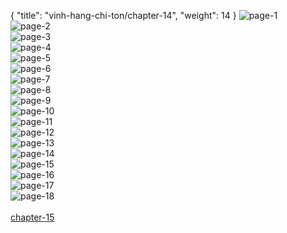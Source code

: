 { "title": "vinh-hang-chi-ton/chapter-14", "weight": 14 }
<img src="vinh-hang-chi-ton_0014_01-aa67aa43799c9d7fdd68d1a727c2d125.webp" alt="page-1" origin="https://1.bp.blogspot.com/-54wXJe4_5Yg/WOhudsh9JRI/AAAAAAAACOw/ocV_RdCOeqAKllDRghJHCxziSWRsoWB8ACLcB/s0/1.jpg"><br/>
<img src="vinh-hang-chi-ton_0014_02-23270fe22d3f9729eee29f86de331c3f.webp" alt="page-2" origin="https://1.bp.blogspot.com/-L0UoSKjiUvA/WOhuhJwKRoI/AAAAAAAACPc/ftKl2-zapFMWf6dSIFaR8TMsfnhPofMPgCLcB/s0/2.jpg"><br/>
<img src="vinh-hang-chi-ton_0014_03-3fb922e0379d9a046efe202a637d1e79.webp" alt="page-3" origin="https://1.bp.blogspot.com/-Yol_309LKfE/WOhuhFY8V8I/AAAAAAAACPU/moOZjRUXG38pCsoB_5xsh5U4Y1LnaMbvgCLcB/s0/3.jpg"><br/>
<img src="vinh-hang-chi-ton_0014_04-e1f92256021aa866d717533ab26c9060.webp" alt="page-4" origin="https://1.bp.blogspot.com/-nfz-zaIMi28/WOhuhP7_HcI/AAAAAAAACPY/D5uIQkdlrn8UN30VBxB8zEcKHEXnAcAnACLcB/s0/4.jpg"><br/>
<img src="vinh-hang-chi-ton_0014_05-ba72121d5aba890ec59619e3bda0a576.webp" alt="page-5" origin="https://1.bp.blogspot.com/-o2RScOhzcK8/WOhuh7E7fZI/AAAAAAAACPg/wBOYyDS7TJgAy3l54674wfgnviXvgCAeACLcB/s0/5.jpg"><br/>
<img src="vinh-hang-chi-ton_0014_06-2b0558e735d2830d4f73597982c57565.webp" alt="page-6" origin="https://1.bp.blogspot.com/-xLCx6rhwUP4/WOhuh7flE4I/AAAAAAAACPk/qaj7hEWpyEoZJK78xOIdZoakfO47WHWfACLcB/s0/6.jpg"><br/>
<img src="vinh-hang-chi-ton_0014_07-8e5a6f4ce72a15ba0b065592cfe136c1.webp" alt="page-7" origin="https://1.bp.blogspot.com/--StCSRfhwxk/WOhuiWxd-nI/AAAAAAAACPo/MXh370aC9LcK3ljAH4Wht93gPr6i3AijgCLcB/s0/7.jpg"><br/>
<img src="vinh-hang-chi-ton_0014_08-55a5d2fde5e5e7addd692294f0f9173f.webp" alt="page-8" origin="https://1.bp.blogspot.com/-FDORzLXNawM/WOhuiwBNO_I/AAAAAAAACPw/2JGqBvgt2zo0b9FBh8rHWyviizjy_uBWQCLcB/s0/8.jpg"><br/>
<img src="vinh-hang-chi-ton_0014_09-f86427e50de2832df1421a93ba846cd8.webp" alt="page-9" origin="https://1.bp.blogspot.com/-qWe4QkfZ6pM/WOhuigW_B0I/AAAAAAAACPs/uFlBjdGCxnYLj0XH2m2VKoPhtU33zF0eACLcB/s0/9.jpg"><br/>
<img src="vinh-hang-chi-ton_0014_10-b9080c6fdbd46b4db186ef6df13a1164.webp" alt="page-10" origin="https://1.bp.blogspot.com/-bvkMb9-DJEQ/WOhudgxirAI/AAAAAAAACO0/nNuRQEC9MiUSRq1wosfy_tXlhnzo7r1OwCLcB/s0/10.jpg"><br/>
<img src="vinh-hang-chi-ton_0014_11-555fad8bd8e216edf7949cfe702099bf.webp" alt="page-11" origin="https://1.bp.blogspot.com/-rwQ7CW52i08/WOhueXFdlWI/AAAAAAAACO4/Dn3pi8MFPoYIvRXh_HELc1OKtpov-b4aQCLcB/s0/11.jpg"><br/>
<img src="vinh-hang-chi-ton_0014_12-fcde9601880c7d4553f572e0708cac72.webp" alt="page-12" origin="https://1.bp.blogspot.com/-q4uPiTbFmDo/WOhue2QZN9I/AAAAAAAACPA/tTd-tlv_Rb8yiHPKqYRyF3XqH40AjLXmwCLcB/s0/12.jpg"><br/>
<img src="vinh-hang-chi-ton_0014_13-9c8680b4ca90f4e984292161bd7fb84e.webp" alt="page-13" origin="https://1.bp.blogspot.com/-ah8dE6uNbr0/WOhue5HkGdI/AAAAAAAACO8/RczwZWSJHeUQDRoFI_hU-J3ZACoFHG51ACLcB/s0/13.jpg"><br/>
<img src="vinh-hang-chi-ton_0014_14-2493e042eb3263f28bfe75301e6494a2.webp" alt="page-14" origin="https://1.bp.blogspot.com/-GrfTnJCn85w/WOhufOK1fuI/AAAAAAAACPE/VKGL2GMzw309ro6CsNxRLOcbcUyGQiVjwCLcB/s0/14.jpg"><br/>
<img src="vinh-hang-chi-ton_0014_15-ba7b7d53d18a9408dc9bcd989928422e.webp" alt="page-15" origin="https://1.bp.blogspot.com/-W3EtFDWLpus/WOhufrAttXI/AAAAAAAACPI/PqxwDPT2k0QO8nXYBzxyiSxzdnWDME8QgCLcB/s0/15.jpg"><br/>
<img src="vinh-hang-chi-ton_0014_16-a47e3efa0f74b305c0b2b9d3c835039e.webp" alt="page-16" origin="https://1.bp.blogspot.com/-p4DAUfFyC_k/WOhufhi9R0I/AAAAAAAACPM/2IL51elWVgMMkrI4o6wVq4F_m8oCsiqXwCLcB/s0/16.jpg"><br/>
<img src="vinh-hang-chi-ton_0014_17-82f140caf47a9dd9f3aef78d86d212de.webp" alt="page-17" origin="https://1.bp.blogspot.com/-9DbQeNY3RQI/WOhuf4Bv5cI/AAAAAAAACPQ/iKLXp5j3KrsC9URNK64vtUWUjt1YwkQoACLcB/s0/17.jpg"><br/>
<img src="vinh-hang-chi-ton_0014_18-4822f25bb6621a76627c71b1582dea1a.webp" alt="page-18" origin="https://1.bp.blogspot.com/-fxySaVM1c0U/WOhujZo1qCI/AAAAAAAACP0/yC--p67GWKU5Z95l-D7NV2ktZ3B12poGwCLcB/s0/dptk.jpg"><br/>
<br/><a class="nextchap" href="/vinh-hang-chi-ton/chapter-15">chapter-15</a>
